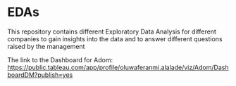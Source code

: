 # EDAs
This repository contains different Exploratory Data Analysis for different companies to gain insights into the data and to answer different questions raised by the management

The link to the Dashboard for Adom: https://public.tableau.com/app/profile/oluwaferanmi.alalade/viz/Adom/DashboardDM?publish=yes
